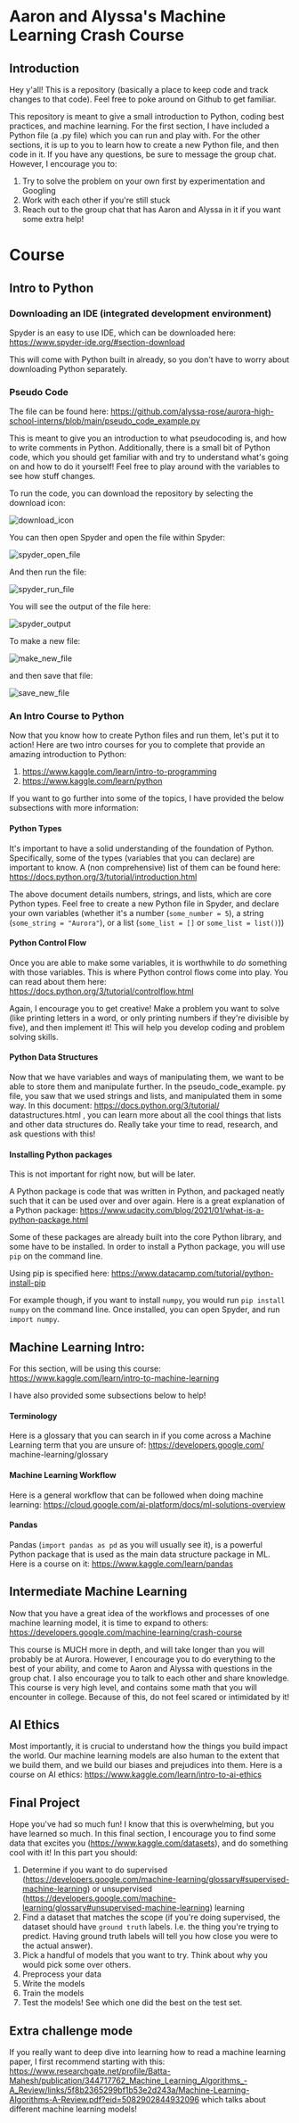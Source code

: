 # Aaron and Alyssa's Machine Learning Crash Course

## Introduction
Hey y'all! This is a repository (basically a place to keep code and track changes to that code). Feel free to poke around on Github to get familiar.

This repository is meant to give a small introduction to Python, coding best practices, and machine learning. For the first section, I have included a Python file (a .py file) which you can run and play with. For the other sections, it is up to you to learn how to create a new Python file, and then code in it. If you have any questions, be sure to message the group chat. However, I encourage you to:
1. Try to solve the problem on your own first by experimentation and Googling
2. Work with each other if you're still stuck
3. Reach out to the group chat that has Aaron and Alyssa in it if you want some extra help!

    

# Course

## Intro to Python
### Downloading an IDE (integrated development environment)

Spyder is an easy to use IDE, which can be downloaded here: https://www.spyder-ide.org/#section-download

This will come with Python built in already, so you don't have to worry about downloading Python separately.





### Pseudo Code

The file can be found here: https://github.com/alyssa-rose/aurora-high-school-interns/blob/main/pseudo_code_example.py

This is meant to give you an introduction to what pseudocoding is, and how to write comments in Python. Additionally, there is a small bit of Python code, which you should get familiar with and try to understand what's going on and how to do it yourself! Feel free to play around with the variables to see how stuff changes.

To run the code, you can download the repository by selecting the download icon:

![download_icon](/pictures_for_readme/downloading_repository.PNG)



You can then open Spyder and open the file within Spyder:

![spyder_open_file](/pictures_for_readme/open_file_spyder.PNG)



And then run the file:

![spyder_run_file](/pictures_for_readme/run_file_spyder.PNG)



You will see the output of the file here:

![spyder_output](/pictures_for_readme/file_output_spyder.PNG)


To make a new file:

![make_new_file](/pictures_for_readme/make_new_file.PNG)


and then save that file:

![save_new_file](/pictures_for_readme/save_new_file.PNG)



### An Intro Course to Python

Now that you know how to create Python files and run them, let's put it to action! Here are two intro courses for you to complete that provide an amazing introduction to Python: 
1. https://www.kaggle.com/learn/intro-to-programming
2. https://www.kaggle.com/learn/python

If you want to go further into some of the topics, I have provided the below subsections with more information:

#### Python Types

It's important to have a solid understanding of the foundation of Python. Specifically, some of the types (variables that you can declare) are 
important to know. A (non comprehensive) list of them can be found here: https://docs.python.org/3/tutorial/introduction.html

The above document details numbers, strings, and lists, which are core Python types. Feel free to create a new Python file in Spyder, and 
declare your own variables (whether it's a number (`some_number = 5`), a string (`some_string = "Aurora"`), or a list (`some_list = []` or 
`some_list = list()`))




#### Python Control Flow

Once you are able to make some variables, it is worthwhile to *do* something with those variables. This is where Python control flows come 
into play. You can read about them here: https://docs.python.org/3/tutorial/controlflow.html
 
Again, I encourage you to get creative! Make a problem you want to solve (like printing letters in a word, or only printing numbers if they're 
divisible by five), and then implement it! This will help you develop coding and problem solving skills.



#### Python Data Structures

Now that we have variables and ways of manipulating them, we want to be able to store them and manipulate further. In the pseudo_code_example.
py file, you saw that we used strings and lists, and manipulated them in some way. In this document: https://docs.python.org/3/tutorial/
datastructures.html , you can learn more about all the cool things that lists and other data structures do. Really take your time to read, 
research, and ask questions with this!


#### Installing Python packages

This is not important for right now, but will be later. 

A Python package is code that was written in Python, and packaged neatly such that it can be used over and over again. Here is a great explanation of a Python package: https://www.udacity.com/blog/2021/01/what-is-a-python-package.html

Some of these packages are already built into the core Python library, and some have to be installed. In order to install a Python package, you will use `pip` on the command line. 

Using pip is specified here: https://www.datacamp.com/tutorial/python-install-pip

For example though, if you want to install `numpy`, you would run `pip install numpy` on the command line. Once installed, you can open Spyder, and run `import numpy`.




## Machine Learning Intro:

For this section, will be using this course: https://www.kaggle.com/learn/intro-to-machine-learning

I have also provided some subsections below to help!


#### Terminology

Here is a glossary that you can search in if you come across a Machine Learning term that you are unsure of: https://developers.google.com/
machine-learning/glossary


#### Machine Learning Workflow

Here is a general workflow that can be followed when doing machine learning: https://cloud.google.com/ai-platform/docs/ml-solutions-overview

#### Pandas

Pandas (`import pandas as pd` as you will usually see it), is a powerful Python package that is used as the main data structure package in ML. Here is a course on it: https://www.kaggle.com/learn/pandas


## Intermediate Machine Learning

Now that you have a great idea of the workflows and processes of one machine learning model, it is time to expand to others:
https://developers.google.com/machine-learning/crash-course

This course is MUCH more in depth, and will take longer than you will probably be at Aurora. However, I encourage you to do everything to the best of your ability, and come to Aaron and Alyssa with questions in the group chat. I also encourage you to talk to each other and share knowledge. This course is very high level, and contains some math that you will encounter in college. Because of this, do not feel scared or intimidated by it!


## AI Ethics

Most importantly, it is crucial to understand how the things you build impact the world. Our machine learning models are also human to the extent that we build them, and we build our biases and prejudices into them. Here is a course on AI ethics: https://www.kaggle.com/learn/intro-to-ai-ethics


## Final Project

Hope you've had so much fun! I know that this is overwhelming, but you have learned so much. In this final section, I encourage you to find some data that excites you (https://www.kaggle.com/datasets), and do something cool with it! In this part you should:

1. Determine if you want to do supervised (https://developers.google.com/machine-learning/glossary#supervised-machine-learning) or unsupervised (https://developers.google.com/machine-learning/glossary#unsupervised-machine-learning) learning
2. Find a dataset that matches the scope (if you're doing supervised, the dataset should have `ground truth` labels. I.e. the thing you're trying to predict. Having ground truth labels will tell you how close you were to the actual answer).
3. Pick a handful of models that you want to try. Think about why you would pick some over others.
4. Preprocess your data
5. Write the models
6. Train the models
7. Test the models! See which one did the best on the test set.

## Extra challenge mode

If you really want to deep dive into learning how to read a machine learning paper, I first recommend starting with this: https://www.researchgate.net/profile/Batta-Mahesh/publication/344717762_Machine_Learning_Algorithms_-A_Review/links/5f8b2365299bf1b53e2d243a/Machine-Learning-Algorithms-A-Review.pdf?eid=5082902844932096 which talks about different machine learning models!

